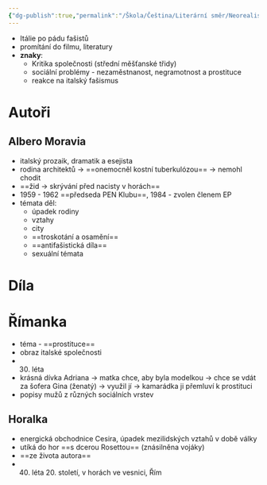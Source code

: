 ```yaml
---
{"dg-publish":true,"permalink":"/Škola/Čeština/Literární směr/Neorealismus/","created":"2023-12-05T20:38:28.009+01:00","updated":"2024-03-13T18:23:18.062+01:00"}
---
```


- Itálie po pádu fašistů
- promítání do filmu, literatury
- **znaky**:
	- Kritika společnosti (střední měšťanské třidy)
	- sociální problémy - nezaměstnanost, negramotnost a prostituce
	- reakce na italský fašismus
# Autoři
## Albero Moravia
- italský prozaik, dramatik a esejista
- rodina architektů -> ==onemocněl kostní tuberkulózou== -> nemohl chodit
- ==žid -> skrývání před nacisty v horách==
- 1959 - 1962 ==předseda PEN Klubu==, 1984 - zvolen členem EP
- témata děl:
	- úpadek rodiny
	- vztahy
	- city
	- ==troskotání a osamění==
	- ==antifašistická díla==
	- sexuální témata
# Díla
# Římanka
- téma - ==prostituce==
- obraz italské společnosti
- 30. léta
- krásná dívka Adriana -> matka chce, aby byla modelkou -> chce se vdát za šofera Gina (ženatý) -> využil jí -> kamarádka ji přemluví k prostituci
- popisy mužů z různých sociálních vrstev

## Horalka
- energická obchodnice Cesira, úpadek mezilidských vztahů v době války
- utíká do hor ==s dcerou Rosettou== (znásilněna vojáky)
- ==ze života autora==
- 40. léta 20. století, v horách ve vesnici, Řím